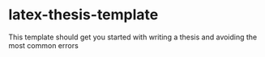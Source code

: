 latex-thesis-template
=====================

This template should get you started with writing a thesis and avoiding the most common errors
